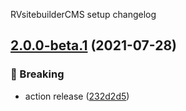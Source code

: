 RVsitebuilderCMS setup changelog

## [2.0.0-beta.1](https://github.com/rvsitebuilder-service/setup/compare/v1.0.0...v2.0.0-beta.1) (2021-07-28)


### :rocket: Breaking

* action release ([232d2d5](https://github.com/rvsitebuilder-service/setup/commit/232d2d5a5f63fc29a5ea333b90b0f5e68017f664))
